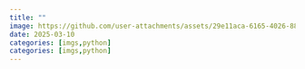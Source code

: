 ```yaml
---
title: ""
image: https://github.com/user-attachments/assets/29e11aca-6165-4026-88f8-2c8fef571c26
date: 2025-03-10
categories: [imgs,python]
categories: [imgs,python]
---
```

